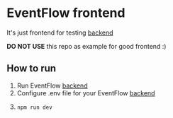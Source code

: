 # EventFlow frontend

It's just frontend for testing [backend](https://github.com/wDRxxx/eventflow-backend)

**DO NOT USE** this repo as example for good frontend :)

## How to run
1. Run EventFlow [backend](https://github.com/wDRxxx/eventflow-backend)
2. Configure .env file for your EventFlow [backend](https://github.com/wDRxxx/eventflow-backend)
3.
    ```shell
    npm run dev
    ```